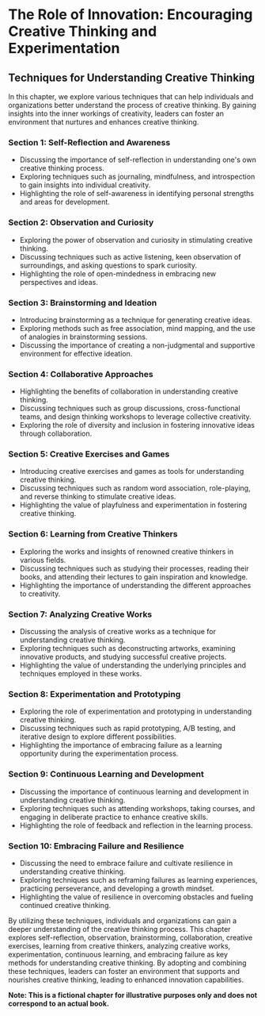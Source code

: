 The Role of Innovation: Encouraging Creative Thinking and Experimentation
=========================================================================

Techniques for Understanding Creative Thinking
---------------------------------------------------------

In this chapter, we explore various techniques that can help individuals and organizations better understand the process of creative thinking. By gaining insights into the inner workings of creativity, leaders can foster an environment that nurtures and enhances creative thinking.

### Section 1: Self-Reflection and Awareness

* Discussing the importance of self-reflection in understanding one's own creative thinking process.
* Exploring techniques such as journaling, mindfulness, and introspection to gain insights into individual creativity.
* Highlighting the role of self-awareness in identifying personal strengths and areas for development.

### Section 2: Observation and Curiosity

* Exploring the power of observation and curiosity in stimulating creative thinking.
* Discussing techniques such as active listening, keen observation of surroundings, and asking questions to spark curiosity.
* Highlighting the role of open-mindedness in embracing new perspectives and ideas.

### Section 3: Brainstorming and Ideation

* Introducing brainstorming as a technique for generating creative ideas.
* Exploring methods such as free association, mind mapping, and the use of analogies in brainstorming sessions.
* Discussing the importance of creating a non-judgmental and supportive environment for effective ideation.

### Section 4: Collaborative Approaches

* Highlighting the benefits of collaboration in understanding creative thinking.
* Discussing techniques such as group discussions, cross-functional teams, and design thinking workshops to leverage collective creativity.
* Exploring the role of diversity and inclusion in fostering innovative ideas through collaboration.

### Section 5: Creative Exercises and Games

* Introducing creative exercises and games as tools for understanding creative thinking.
* Discussing techniques such as random word association, role-playing, and reverse thinking to stimulate creative ideas.
* Highlighting the value of playfulness and experimentation in fostering creative thinking.

### Section 6: Learning from Creative Thinkers

* Exploring the works and insights of renowned creative thinkers in various fields.
* Discussing techniques such as studying their processes, reading their books, and attending their lectures to gain inspiration and knowledge.
* Highlighting the importance of understanding the different approaches to creativity.

### Section 7: Analyzing Creative Works

* Discussing the analysis of creative works as a technique for understanding creative thinking.
* Exploring techniques such as deconstructing artworks, examining innovative products, and studying successful creative projects.
* Highlighting the value of understanding the underlying principles and techniques employed in these works.

### Section 8: Experimentation and Prototyping

* Exploring the role of experimentation and prototyping in understanding creative thinking.
* Discussing techniques such as rapid prototyping, A/B testing, and iterative design to explore different possibilities.
* Highlighting the importance of embracing failure as a learning opportunity during the experimentation process.

### Section 9: Continuous Learning and Development

* Discussing the importance of continuous learning and development in understanding creative thinking.
* Exploring techniques such as attending workshops, taking courses, and engaging in deliberate practice to enhance creative skills.
* Highlighting the role of feedback and reflection in the learning process.

### Section 10: Embracing Failure and Resilience

* Discussing the need to embrace failure and cultivate resilience in understanding creative thinking.
* Exploring techniques such as reframing failures as learning experiences, practicing perseverance, and developing a growth mindset.
* Highlighting the value of resilience in overcoming obstacles and fueling continued creative thinking.

By utilizing these techniques, individuals and organizations can gain a deeper understanding of the creative thinking process. This chapter explores self-reflection, observation, brainstorming, collaboration, creative exercises, learning from creative thinkers, analyzing creative works, experimentation, continuous learning, and embracing failure as key methods for understanding creative thinking. By adopting and combining these techniques, leaders can foster an environment that supports and nourishes creative thinking, leading to enhanced innovation capabilities.

**Note: This is a fictional chapter for illustrative purposes only and does not correspond to an actual book.**
